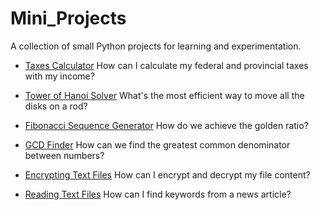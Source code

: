 # Mini_Projects

A collection of small Python projects for learning and experimentation.

- [Taxes Calculator](./taxes-calculator.zip)
How can I calculate my federal and provincial taxes with my income?
  
- [Tower of Hanoi Solver](./tower-of-hanoi.zip)
What's the most efficient way to move all the disks on a rod?

- [Fibonacci Sequence Generator](./fibonnacci-sequence-generator.zip)
How do we achieve the golden ratio?

- [GCD Finder](./gcd-finder.zip)
How can we find the greatest common denominator between numbers?
  
- [Encrypting Text Files](./encrypting-text-files.zip)
How can I encrypt and decrypt my file content?

- [Reading Text Files](./reading-text-files.zip)
How can I find keywords from a news article?

